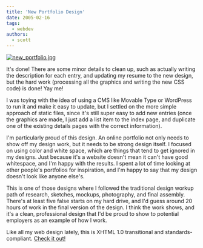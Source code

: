 ```yaml
---
title: 'New Portfolio Design'
date: 2005-02-16
tags:
  - webdev
authors:
  - scott
---
```


[![new_portfolio.jpg](/images/new_portfolio.jpg)](http://spaceninja.local/port/)

It's done! There are some minor details to clean up, such as actually writing the description for each entry, and updating my resume to the new design, but the hard work (processing all the graphics and writing the new CSS code) is done! Yay me!

I was toying with the idea of using a CMS like Movable Type or WordPress to run it and make it easy to update, but I settled on the more simple approach of static files, since it's still super easy to add new entries (once the graphics are made, I just add a list item to the index page, and duplicate one of the existing details pages with the correct information).

I'm particularly proud of this design. An online portfolio not only needs to show off my design work, but it needs to be strong design itself. I focused on using color and white space, which are things that tend to get ignored in my designs. Just because it's a website doesn't mean it can't have good whitespace, and I'm happy with the results. I spent a lot of time looking at other people's portfolios for inspiration, and I'm happy to say that my design doesn't look like anyone else's.

This is one of those designs where I followed the traditional design workup path of research, sketches, mockups, photography, and final assembly. There's at least five false starts on my hard drive, and I'd guess around 20 hours of work in the final version of the design. I think the work shows, and it's a clean, professional design that I'd be proud to show to potential employers as an example of how I work.

Like all my web design lately, this is XHTML 1.0 transitional and standards-compliant. [Check it out!](http://spaceninja.local/port/)
